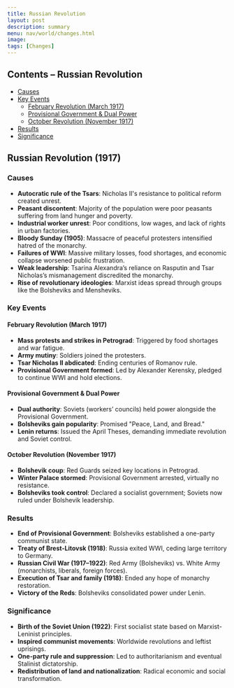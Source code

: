 ```yaml
---
title: Russian Revolution
layout: post
description: summary
menu: nav/world/changes.html
image: 
tags: [Changes]
---
```


## Contents – Russian Revolution
- [Causes](#causes)
- [Key Events](#key-events)
  - [February Revolution (March 1917)](#february-revolution-march-1917)
  - [Provisional Government & Dual Power](#provisional-government--dual-power)
  - [October Revolution (November 1917)](#october-revolution-november-1917)
- [Results](#results)
- [Significance](#significance)

## Russian Revolution (1917)

### Causes
- **Autocratic rule of the Tsars**: Nicholas II's resistance to political reform created unrest.
- **Peasant discontent**: Majority of the population were poor peasants suffering from land hunger and poverty.
- **Industrial worker unrest**: Poor conditions, low wages, and lack of rights in urban factories.
- **Bloody Sunday (1905)**: Massacre of peaceful protesters intensified hatred of the monarchy.
- **Failures of WWI**: Massive military losses, food shortages, and economic collapse worsened public frustration.
- **Weak leadership**: Tsarina Alexandra’s reliance on Rasputin and Tsar Nicholas’s mismanagement discredited the monarchy.
- **Rise of revolutionary ideologies**: Marxist ideas spread through groups like the Bolsheviks and Mensheviks.

### Key Events

#### February Revolution (March 1917)
- **Mass protests and strikes in Petrograd**: Triggered by food shortages and war fatigue.
- **Army mutiny**: Soldiers joined the protesters.
- **Tsar Nicholas II abdicated**: Ending centuries of Romanov rule.
- **Provisional Government formed**: Led by Alexander Kerensky, pledged to continue WWI and hold elections.

#### Provisional Government & Dual Power
- **Dual authority**: Soviets (workers’ councils) held power alongside the Provisional Government.
- **Bolsheviks gain popularity**: Promised "Peace, Land, and Bread."
- **Lenin returns**: Issued the April Theses, demanding immediate revolution and Soviet control.

#### October Revolution (November 1917)
- **Bolshevik coup**: Red Guards seized key locations in Petrograd.
- **Winter Palace stormed**: Provisional Government arrested, virtually no resistance.
- **Bolsheviks took control**: Declared a socialist government; Soviets now ruled under Bolshevik leadership.

### Results
- **End of Provisional Government**: Bolsheviks established a one-party communist state.
- **Treaty of Brest-Litovsk (1918)**: Russia exited WWI, ceding large territory to Germany.
- **Russian Civil War (1917–1922)**: Red Army (Bolsheviks) vs. White Army (monarchists, liberals, foreign forces).
- **Execution of Tsar and family (1918)**: Ended any hope of monarchy restoration.
- **Victory of the Reds**: Bolsheviks consolidated power under Lenin.

### Significance
- **Birth of the Soviet Union (1922)**: First socialist state based on Marxist-Leninist principles.
- **Inspired communist movements**: Worldwide revolutions and leftist uprisings.
- **One-party rule and suppression**: Led to authoritarianism and eventual Stalinist dictatorship.
- **Redistribution of land and nationalization**: Radical economic and social transformation.